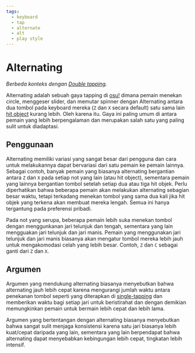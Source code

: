 ```yaml
---
tags:
  - keyboard
  - tap
  - alternate
  - alt
  - play style
---
```


# Alternating

*Berbeda konteks dengan [Double tapping](/wiki/Play_style/Double_tapping).*

Alternating adalah sebuah gaya tapping di [osu!](/wiki/Game_mode/osu!) dimana pemain menekan circle, menggeser slider, dan memutar spinner dengan Alternating antara dua tombol pada keyboard mereka (`Z` dan `X` secara default) satu sama lain [hit object](/wiki/Hit_object) kurang lebih. Oleh karena itu. Gaya ini paling umum di antara pemain yang lebih berpengalaman dan merupakan salah satu yang paling sulit untuk diadaptasi.

## Penggunaan

Alternating memiliki variasi yang sangat besar dari pengguna dan cara untuk melakukannya dapat bervariasi dari satu pemain ke pemain lainnya. Sebagai contoh, banyak pemain yang biasanya alternating bergantian antara `Z` dan `X` pada setiap not yang lain (atau hit object), sementara pemain yang lainnya bergantian tombol setelah setiap dua atau tiga hit objek. Perlu diperhatikan bahwa beberapa pemain akan melakukan alternating sebagian besar waktu, tetapi terkadang menekan tombol yang sama dua kali jika hit objek yang terkena akan membuat mereka lengah. Semua ini hanya tergantung pada preferensi pribadi.

Pada not yang serupa, beberapa pemain lebih suka menekan tombol dengan  menggunkanan jari telunjuk dan tengah, sementara yang lain mengguakan jari telunjuk dan jari manis. Pemain yang menggunakan jari telunjuk dan jari manis biasanya akan mengatur tombol mereka lebih jauh untuk mengakomodasi celah yang lebih besar. Contoh, `Z` dan `C` sebagai ganti dari `Z` dan `X`.

## Argumen

Argumen yang mendukung alternating biasanya menyebutkan bahwa alternating jauh lebih cepat karena mengurangi jumlah waktu antara penekanan tombol seperti yang diterapkan di [single-tapping](/wiki/Play_style/Single-tapping) dan memberikan waktu bagi setiap jari untuk beristirahat dan dengan demikian memungkinkan pemain untuk bermain lebih cepat dan lebih lama.

Argumen yang bertentangan dengan alternating biasanya menyebutkan bahwa sangat sulit menjaga konsistensi karena satu jari biasanya lebih kuat/cepat daripada yang lain, sementara yang lain berpendapat bahwa alternating dapat menyebabkan kebingungan lebih cepat, tingkatan lebih intensif.
